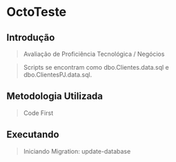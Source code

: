# OctoTeste

## Introdução

> Avaliação de Proficiência Tecnológica / Negócios


> Scripts se encontram como dbo.Clientes.data.sql e dbo.ClientesPJ.data.sql.

## Metodologia Utilizada

> Code First

## Executando

> Iniciando Migration: update-database
